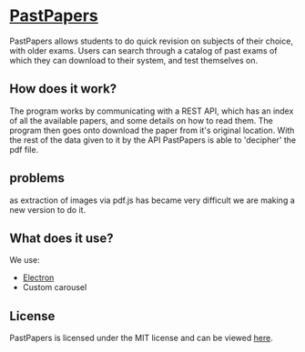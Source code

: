 [PastPapers](http://pastpapers.lexteam.xyz/)
==========

PastPapers allows students to do quick revision on subjects of their choice, with older exams.
Users can search through a catalog of past exams of which they can download to their system, and test themselves on.

## How does it work?

The program works by communicating with a REST API, which has an index of all the available papers, and some details 
on how to read them. The program then goes onto download the paper from it's original location. With the rest of the 
data given to it by the API PastPapers is able to 'decipher' the pdf file.

## problems 

as extraction of images via pdf.js has became very difficult we are making a new version to do it.


## What does it use?

We use:

- [Electron](http://electron.atom.io/)
- Custom carousel

## License

PastPapers is licensed under the MIT license and can be viewed [here](LICENSE.txt).
